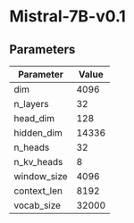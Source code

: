 # Mistral-7B-v0.1

## Parameters

| Parameter | Value |
|-----------|-------|
| dim | 4096 |
| n_layers | 32 |
| head_dim | 128 |
| hidden_dim | 14336 |
| n_heads | 32 |
| n_kv_heads | 8 |
| window_size | 4096 |
| context_len | 8192 |
| vocab_size | 32000 |